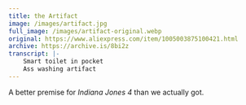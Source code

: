 ```yaml
---
title: the Artifact
image: /images/artifact.jpg
full_image: /images/artifact-original.webp
original: https://www.aliexpress.com/item/1005003875100421.html
archive: https://archive.is/8bi2z
transcript: |-
    Smart toilet in pocket
    Ass washing artifact
---
```

A better premise for _Indiana Jones 4_ than we actually got.
